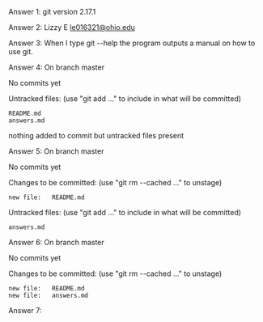 Answer 1:
git version 2.17.1

Answer 2:
Lizzy E
le016321@ohio.edu

Answer 3:
When I type git --help the program outputs a manual on how to use git.

Answer 4:
On branch master

No commits yet

Untracked files:
 (use "git add <file>..." to include in what will be committed)

	README.md
	answers.md

nothing added to commit but untracked files present

Answer 5:
On branch master

No commits yet

Changes to be committed:
  (use "git rm --cached <file>..." to unstage)

	new file:   README.md

Untracked files:
  (use "git add <file>..." to include in what will be committed)

	answers.md

Answer 6:
On branch master

No commits yet

Changes to be committed:
  (use "git rm --cached <file>..." to unstage)

	new file:   README.md
	new file:   answers.md

Answer 7:



